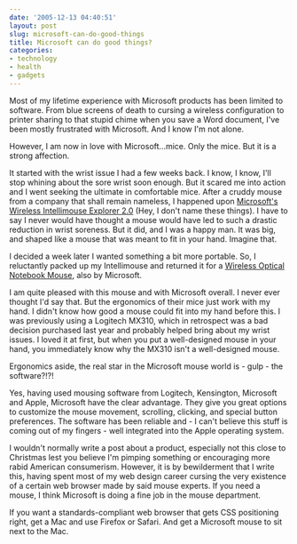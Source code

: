 ```yaml
---
date: '2005-12-13 04:40:51'
layout: post
slug: microsoft-can-do-good-things
title: Microsoft can do good things?
categories:
- technology
- health
- gadgets
---
```


Most of my lifetime experience with Microsoft products has been limited to software. From blue screens of death to cursing a wireless configuration to printer sharing to that stupid chime when you save a Word document, I've been mostly frustrated with Microsoft. And I know I'm not alone.

However, I am now in love with Microsoft...mice. Only the mice. But it is a strong affection.

It started with the wrist issue I had a few weeks back. I know, I know, I'll stop whining about the sore wrist soon enough. But it scared me into action and I went seeking the ultimate in comfortable mice. After a cruddy mouse from a company that shall remain nameless, I happened upon [Microsoft's Wireless Intellimouse Explorer 2.0](http://www.microsoft.com/hardware/mouseandkeyboard/productdetails.aspx?pid=002) (Hey, I don't name these things). I have to say I never would have thought a mouse would have led to such a drastic reduction in wrist soreness. But it did, and I was a happy man. It was big, and shaped like a mouse that was meant to fit in your hand. Imagine that.

I decided a week later I wanted something a bit more portable. So, I reluctantly packed up my Intellimouse and returned it for a [Wireless Optical Notebook Mouse](http://www.microsoft.com/hardware/mouseandkeyboard/productdetails.aspx?pid=050), also by Microsoft.

I am quite pleased with this mouse and with Microsoft overall. I never ever thought I'd say that. But the ergonomics of their mice just work with my hand. I didn't know how good a mouse could fit into my hand before this. I was previously using a Logitech MX310, which in retrospect was a bad decision purchased last year and probably helped bring about my wrist issues. I loved it at first, but when you put a well-designed mouse in your hand, you immediately know why the MX310 isn't a well-designed mouse.

Ergonomics aside, the real star in the Microsoft mouse world is - gulp - the software?!?!

Yes, having used mousing software from Logitech, Kensington, Microsoft and Apple, Microsoft have the clear advantage. They give you great options to customize the mouse movement, scrolling, clicking, and special button preferences. The software has been reliable and - I can't believe this stuff is coming out of my fingers - well integrated into the Apple operating system.

I wouldn't normally write a post about a product, especially not this close to Christmas lest you believe I'm pimping something or encouraging more rabid American consumerism. However, it is by bewilderment that I write this, having spent most of my web design career cursing the very existence of a certain web browser made by said mouse experts. If you need a mouse, I think Microsoft is doing a fine job in the mouse department. 

If you want a standards-compliant web browser that gets CSS positioning right, get a Mac and use Firefox or Safari. And get a Microsoft mouse to sit next to the Mac.
